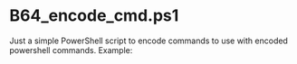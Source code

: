 # B64_encode_cmd.ps1
Just a simple PowerShell script to encode commands to use with encoded powershell commands.
Example:
